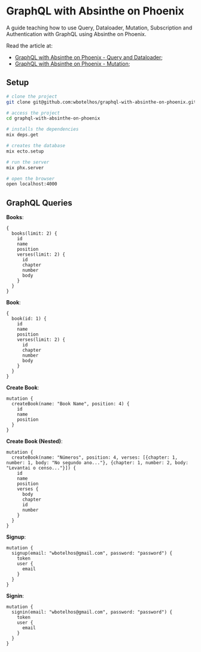 # GraphQL with Absinthe on Phoenix

A guide teaching how to use Query, Dataloader, Mutation, Subscription and Authentication with GraphQL using Absinthe on Phoenix.

Read the article at:

- [GraphQL with Absinthe on Phoenix - Query and Dataloader](https://www.wbotelhos.com/graphql-with-absinthe-on-phoenix-query-and-dataloader);
- [GraphQL with Absinthe on Phoenix - Mutation](https://www.wbotelhos.com/graphql-with-absinthe-on-phoenix-mutation);

## Setup

```sh
# clone the project
git clone git@github.com:wbotelhos/graphql-with-absinthe-on-phoenix.git

# access the project
cd graphql-with-absinthe-on-phoenix

# installs the dependencies
mix deps.get

# creates the database
mix ecto.setup

# run the server
mix phx.server

# open the browser
open localhost:4000
```

## GraphQL Queries

**Books**:

```gql
{
  books(limit: 2) {
    id
    name
    position
    verses(limit: 2) {
      id
      chapter
      number
      body
    }
  }
}
```

**Book**:

```gql
{
  book(id: 1) {
    id
    name
    position
    verses(limit: 2) {
      id
      chapter
      number
      body
    }
  }
}

```

**Create Book**:

```gql
mutation {
  createBook(name: "Book Name", position: 4) {
    id
    name
    position
  }
}
```

**Create Book (Nested)**:

```gql
mutation {
  createBook(name: "Números", position: 4, verses: [{chapter: 1, number: 1, body: "No segundo ano..."}, {chapter: 1, number: 2, body: "Levantai o censo..."}]) {
    id
    name
    position
    verses {
      body
      chapter
      id
      number
    }
  }
}
```

**Signup**:

```gql
mutation {
  signup(email: "wbotelhos@gmail.com", password: "password") {
    token
    user {
      email
    }
  }
}
```

**Signin**:

```gql
mutation {
  signin(email: "wbotelhos@gmail.com", password: "password") {
    token
    user {
      email
    }
  }
}
```
